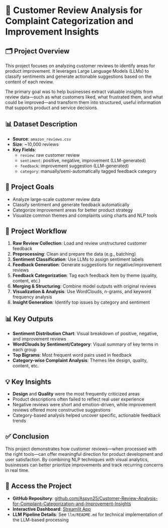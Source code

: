 # 📌 Customer Review Analysis for Complaint Categorization and Improvement Insights



## 🗂 Project Overview

This project focuses on analyzing customer reviews to identify areas for product improvement. It leverages Large Language Models (LLMs) to classify sentiments and generate actionable suggestions based on the content of each review.

The primary goal was to help businesses extract valuable insights from review data—such as what customers liked, what frustrated them, and what could be improved—and transform them into structured, useful information that supports product and service decisions.



## 📊 Dataset Description

- **Source**: `amazon_reviews.csv`
- **Size**: ~10,000 reviews
- **Key Fields**:
  - `review`: raw customer review
  - `sentiment`: positive, negative, improvement (LLM-generated)
  - `feedback`: improvement suggestion (LLM-generated)
  - `category`: manually/semi-automatically tagged feedback category



## 🎯 Project Goals

- Analyze large-scale customer review data  
- Classify sentiment and generate feedback automatically  
- Categorize improvement areas for better product strategy  
- Visualize common themes and complaints using charts and NLP tools


## 🔄 Project Workflow

1. **Raw Review Collection**: Load and review unstructured customer feedback  
2. **Preprocessing**: Clean and prepare the data (e.g., batching)  
3. **Sentiment Classification**: Use LLMs to assign sentiment labels  
4. **Feedback Generation**: Generate suggestions for negative/improvement reviews  
5. **Feedback Categorization**: Tag each feedback item by theme (quality, content, etc.)  
6. **Merging & Structuring**: Combine model outputs with original reviews  
7. **Visualization & Analysis**: Use WordClouds, n-grams, and keyword frequency analysis  
8. **Insight Generation**: Identify top issues by category and sentiment



## 📊 Key Outputs

- **Sentiment Distribution Chart**: Visual breakdown of positive, negative, and improvement reviews  
- **WordClouds by Sentiment/Category**: Visual summary of key terms in each group  
- **Top Bigrams**: Most frequent word pairs used in feedback  
- **Category-wise Complaint Analysis**: Themes like design, quality, content, etc.



## 💡 Key Insights

- **Design** and **Quality** were the most frequently criticized areas  
- Product descriptions often failed to reflect real user experience  
- Negative reviews were short and emotion-driven, while improvement reviews offered more constructive suggestions  
- Category-based analysis helped uncover specific, actionable feedback trends



## ✅ Conclusion

This project demonstrates how customer reviews—when processed with the right tools—can offer meaningful direction for product development and user satisfaction. By combining NLP techniques with visual analytics, businesses can better prioritize improvements and track recurring concerns in real time.


## 🔗 Access the Project

- **GitHub Repository**: [github.com/Aspyn25/Customer-Review-Analysis-for-Complaint-Categorization-and-Improvement-Insights](https://github.com/Aspyn25/Customer-Review-Analysis-for-Complaint-Categorization-and-Improvement-Insights)  
- **Interactive Dashboard**: [Streamlit App](https://da7xrgatbqek7awwkswkqx.streamlit.app/)  
- **LLM Pipeline Details**: See `llm/README.md` for technical implementation of the LLM-based processing
